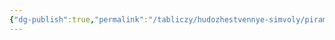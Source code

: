 ```yaml
---
{"dg-publish":true,"permalink":"/tabliczy/hudozhestvennye-simvoly/piramidy/","dgPassFrontmatter":true}
---
```



